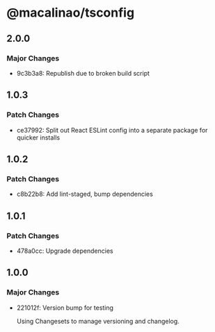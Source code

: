 # @macalinao/tsconfig

## 2.0.0

### Major Changes

- 9c3b3a8: Republish due to broken build script

## 1.0.3

### Patch Changes

- ce37992: Split out React ESLint config into a separate package for quicker installs

## 1.0.2

### Patch Changes

- c8b22b8: Add lint-staged, bump dependencies

## 1.0.1

### Patch Changes

- 478a0cc: Upgrade dependencies

## 1.0.0

### Major Changes

- 221012f: Version bump for testing

  Using Changesets to manage versioning and changelog.
